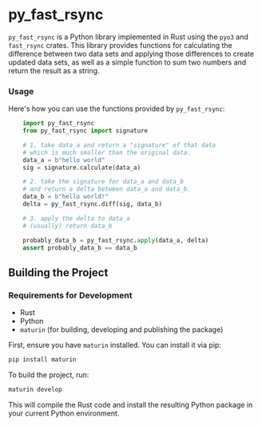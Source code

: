 # py_fast_rsync

```py_fast_rsync``` is a Python library implemented in Rust using the ```pyo3``` and ```fast_rsync``` crates. This library provides functions for calculating the difference between two data sets and applying those differences to create updated data sets, as well as a simple function to sum two numbers and return the result as a string.

### Usage

Here's how you can use the functions provided by ```py_fast_rsync```:


```python
    import py_fast_rsync
    from py_fast_rsync import signature

    # 1. take data_a and return a "signature" of that data
    # which is much smaller than the original data.
    data_a = b"hello world"
    sig = signature.calculate(data_a)

    # 2. take the signature for data_a and data_b
    # and return a delta between data_a and data_b.
    data_b = b"hello world!"
    delta = py_fast_rsync.diff(sig, data_b)

    # 3. apply the delta to data_a
    # (usually) return data_b

    probably_data_b = py_fast_rsync.apply(data_a, delta)
    assert probably_data_b == data_b
```


## Building the Project

### Requirements for Development

- Rust
- Python
- ```maturin``` (for building, developing and publishing the package)

First, ensure you have ```maturin``` installed. You can install it via pip:

```sh
pip install maturin
```

To build the project, run:

```sh
maturin develop
```

This will compile the Rust code and install the resulting Python package in your current Python environment.
